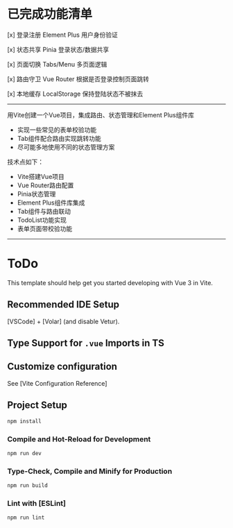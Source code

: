 # 已完成功能清单

[x] 登录注册        Element Plus      用户身份验证

[x] 状态共享        Pinia             登录状态/数据共享

[x] 页面切换        Tabs/Menu         多页面逻辑

[x] 路由守卫        Vue Router        根据是否登录控制页面跳转

[x] 本地缓存        LocalStorage      保持登陆状态不被抹去
_____________________________________________________________________________________________________________________________

用Vite创建一个Vue项目，集成路由、状态管理和Element Plus组件库
- 实现一些常见的表单校验功能
- Tab组件配合路由实现跳转功能
- 尽可能多地使用不同的状态管理方案

技术点如下：
  - Vite搭建Vue项目
  - Vue Router路由配置
  - Pinia状态管理
  - Element Plus组件库集成
  - Tab组件与路由联动
  - TodoList功能实现
  - 表单页面带校验功能
  
_______________________________________________________________________________________________________________________________
# ToDo

This template should help get you started developing with Vue 3 in Vite.

## Recommended IDE Setup

[VSCode] + [Volar] (and disable Vetur).

## Type Support for `.vue` Imports in TS


## Customize configuration

See [Vite Configuration Reference]

## Project Setup

```sh
npm install
```

### Compile and Hot-Reload for Development

```sh
npm run dev
```

### Type-Check, Compile and Minify for Production

```sh
npm run build
```

### Lint with [ESLint]

```sh
npm run lint
```
